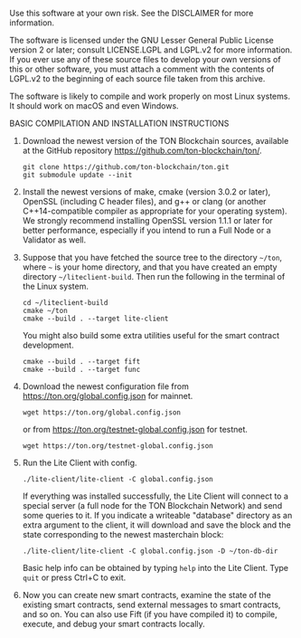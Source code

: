 Use this software at your own risk. See the DISCLAIMER for more information.

The software is licensed under the GNU Lesser General Public License version 2 or later; consult LICENSE.LGPL and LGPL.v2 for more information. If you ever use any of these source files to develop your own versions of this or other software, you must attach a comment with the contents of LGPL.v2 to the beginning of each source file taken from this archive.

The software is likely to compile and work properly on most Linux systems. It should work on macOS and even Windows.

BASIC COMPILATION AND INSTALLATION INSTRUCTIONS

1) Download the newest version of the TON Blockchain sources, available at the GitHub repository https://github.com/ton-blockchain/ton/.

    ```
    git clone https://github.com/ton-blockchain/ton.git
    git submodule update --init
    ```

2) Install the newest versions of make, cmake (version 3.0.2 or later), OpenSSL (including C header files), and g++ or clang (or another C++14-compatible compiler as appropriate for your operating system). We strongly recommend installing OpenSSL version 1.1.1 or later for better performance, especially if you intend to run a Full Node or a Validator as well.

3) Suppose that you have fetched the source tree to the directory `~/ton`, where `~` is your home directory, and that you have created an empty directory `~/liteclient-build`. Then run the following in the terminal of the Linux system.

    ```
    cd ~/liteclient-build
    cmake ~/ton
    cmake --build . --target lite-client
    ```

    You might also build some extra utilities useful for the smart contract development.

    ```
    cmake --build . --target fift
    cmake --build . --target func
    ```

4) Download the newest configuration file from https://ton.org/global.config.json for mainnet.

    ```
    wget https://ton.org/global.config.json
    ```
    
    or from https://ton.org/testnet-global.config.json for testnet.

    ```
    wget https://ton.org/testnet-global.config.json
    ```

5) Run the Lite Client with config.

    ```
    ./lite-client/lite-client -C global.config.json
    ```

    If everything was installed successfully, the Lite Client will connect to a special server (a full node for the TON Blockchain Network) and send some queries to it.
    If you indicate a writeable "database" directory as an extra argument to the client, it will download and save the block and the state corresponding to the newest masterchain block:

    ```
    ./lite-client/lite-client -C global.config.json -D ~/ton-db-dir
    ```

    Basic help info can be obtained by typing `help` into the Lite Client. Type `quit` or press Ctrl+C to exit.

6) Now you can create new smart contracts, examine the state of the existing smart contracts, send external messages to smart contracts, and so on. You can also use Fift (if you have compiled it) to compile, execute, and debug your smart contracts locally.
